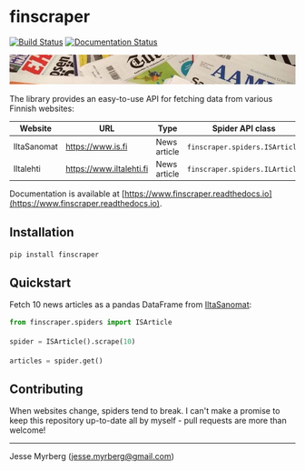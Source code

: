 # finscraper

[![Build Status](https://travis-ci.com/jmyrberg/finscraper.svg?branch=master)](https://travis-ci.com/jmyrberg/finscraper) [![Documentation Status](https://readthedocs.org/projects/finscraper/badge/?version=latest)](https://finscraper.readthedocs.io/en/latest/?badge=latest)

![finscraper cover](https://github.com/jmyrberg/finscraper/blob/master/docs/cover.jpg?raw=true)

The library provides an easy-to-use API for fetching data from various Finnish websites:

| Website     | URL                      | Type         | Spider API class               |
| ----------- | ------------------------ | ------------ | ------------------------------ |
| IltaSanomat | https://www.is.fi        | News article | `finscraper.spiders.ISArticle` |
| Iltalehti   | https://www.iltalehti.fi | News article | `finscraper.spiders.ILArticle` |

Documentation is available at [https://www.finscraper.readthedocs.io](https://www.finscraper.readthedocs.io).


## Installation

`pip install finscraper`


## Quickstart

Fetch 10 news articles as a pandas DataFrame from [IltaSanomat](https://is.fi):

```python
from finscraper.spiders import ISArticle

spider = ISArticle().scrape(10)

articles = spider.get()
```

## Contributing

When websites change, spiders tend to break. I can't make a promise to keep this
repository up-to-date all by myself - pull requests are more than welcome!


---

Jesse Myrberg (jesse.myrberg@gmail.com)
